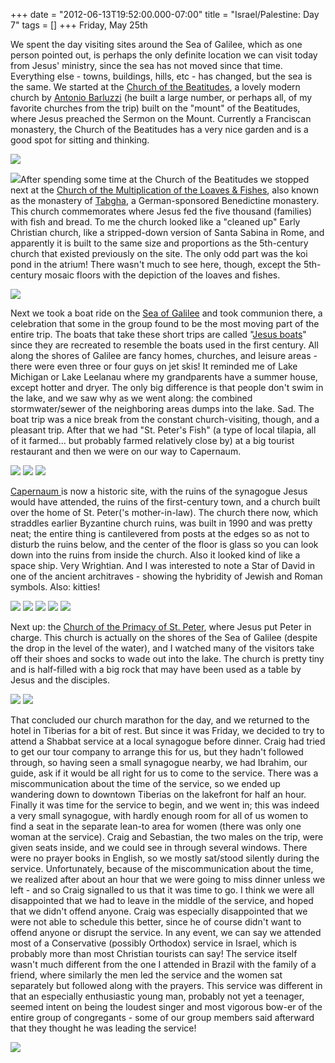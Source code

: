 +++
date = "2012-06-13T19:52:00.000-07:00"
title = "Israel/Palestine: Day 7"
tags = []
+++
Friday, May 25th

We spent the day visiting sites around the Sea of Galilee, which as one person pointed out, is perhaps the only definite location we can visit today from Jesus' ministry, since the sea has not moved since that time.  Everything else - towns, buildings, hills, etc - has changed, but the sea is the same.  We started at the [Church of the Beatitudes](http://en.wikipedia.org/wiki/Church_of_the_beatitudes), a lovely modern church by [Antonio Barluzzi](http://en.wikipedia.org/wiki/Antonio_Barluzzi) (he built a large number, or perhaps all, of my favorite churches from the trip) built on the "mount" of the Beatitudes, where Jesus preached the Sermon on the Mount.  Currently a Franciscan monastery, the Church of the Beatitudes has a very nice garden and is a good spot for sitting and thinking.

<img src="http://2.bp.blogspot.com/-gELMdLX0ryI/T9lP_s7rf7I/AAAAAAAAAx4/CX3dJaF4Lec/s1600/IMG_6000.jpg"/>

<img src="http://4.bp.blogspot.com/-l4tJgauand4/T9lQAIYGVZI/AAAAAAAAAyA/DiHh__57a0Y/s1600/IMG_6005.jpg"/>After spending some time at the Church of the Beatitudes we stopped next at the [Church of the Multiplication of the Loaves & Fishes](http://en.wikipedia.org/wiki/Church_of_the_Multiplication), also known as the monastery of [Tabgha](http://en.wikipedia.org/wiki/Tabgha), a German-sponsored Benedictine monastery.  This church commemorates where Jesus fed the five thousand (families) with fish and bread.  To me the church looked like a "cleaned up" Early Christian church, like a stripped-down version of Santa Sabina in Rome, and apparently it is built to the same size and proportions as the 5th-century church that existed previously on the site.  The only odd part was the koi pond in the atrium!  There wasn't much to see here, though, except the 5th-century mosaic floors with the depiction of the loaves and fishes.

<img src="http://4.bp.blogspot.com/-aiOilbIARe0/T9lQAktf_4I/AAAAAAAAAyI/ESnq8A2ZiUU/s1600/IMG_6024.jpg"/>

Next we took a boat ride on the [Sea of Galilee](http://en.wikipedia.org/wiki/Sea_of_Galilee) and took communion there, a celebration that some in the group found to be the most moving part of the entire trip.  The boats that take these short trips are called "[Jesus boats](http://en.wikipedia.org/wiki/The_Sea_of_Galilee_Boat)" since they are recreated to resemble the boats used in the first century.  All along the shores of Galilee are fancy homes, churches, and leisure areas - there were even three or four guys on jet skis!  It reminded me of Lake Michigan or Lake Leelanau where my grandparents have a summer house, except hotter and dryer.  The only big difference is that people don't swim in the lake, and we saw why as we went along: the combined stormwater/sewer of the neighboring areas dumps into the lake.  Sad.  The boat trip was a nice break from the constant church-visiting, though, and a pleasant trip.  After that we had "St. Peter's Fish" (a type of local tilapia, all of it farmed... but probably farmed relatively close by) at a big tourist restaurant and then we were on our way to Capernaum.

<img src="http://2.bp.blogspot.com/-0HefhsXUvcs/T9lQBXClYlI/AAAAAAAAAyQ/21IMaw-v110/s1600/IMG_6027.jpg"/>

<img src="http://3.bp.blogspot.com/-H_oIRjMT6GY/T9lQCJO1ULI/AAAAAAAAAyY/GuhPUui05sg/s1600/IMG_6031.jpg"/>

<img src="http://1.bp.blogspot.com/-GlyQOWnRflo/T9lQCuxiX4I/AAAAAAAAAyg/yahmFjdnF5Y/s1600/IMG_6036.jpg"/>

[Capernaum ](http://en.wikipedia.org/wiki/Capernaum)is now a historic site, with the ruins of the synagogue Jesus would have attended, the ruins of the first-century town, and a church built over the home of St. Peter('s mother-in-law).  The church there now, which straddles earlier Byzantine church ruins, was built in 1990 and was pretty neat; the entire thing is cantilevered from posts at the edges so as not to disturb the ruins below, and the center of the floor is glass so you can look down into the ruins from inside the church.  Also it looked kind of like a space ship.  Very Wrightian.  And I was interested to note a Star of David in one of the ancient architraves - showing the hybridity of Jewish and Roman symbols. Also:  kitties!

<img src="http://4.bp.blogspot.com/-ar-GKoM5Bqo/T9lQDfHy5rI/AAAAAAAAAyo/byHiodurv2A/s1600/IMG_6050.jpg"/>

<img src="http://2.bp.blogspot.com/-m1bW2Yn0Ikw/T9lQD4V0MKI/AAAAAAAAAyw/JOh816PGUys/s1600/IMG_6057.jpg"/>

<img src="http://3.bp.blogspot.com/-og-YH_rNGKs/T9lQEuc4eeI/AAAAAAAAAy4/5YRr44hODH8/s1600/IMG_6048.jpg"/>

<img src="http://2.bp.blogspot.com/-8xE9bh-97LE/T9lRHgZbtLI/AAAAAAAAAzY/tUnJpWF4Ve8/s1600/IMG_6056.jpg"/>

<img src="http://1.bp.blogspot.com/-IBBoBuPF66k/T9lRItqZ02I/AAAAAAAAAzg/l8lEoom9W8M/s1600/IMG_6043.jpg"/>

Next up: the [Church of the Primacy of St. Peter](http://en.wikipedia.org/wiki/Church_of_the_Primacy_of_St._Peter), where Jesus put Peter in charge.  This church is actually on the shores of the Sea of Galilee (despite the drop in the level of the water), and I watched many of the visitors take off their shoes and socks to wade out into the lake.  The church is pretty tiny and is half-filled with a big rock that may have been used as a table by Jesus and the disciples.

<img src="http://3.bp.blogspot.com/-FHLO9ykJLCE/T9lQFQfNBYI/AAAAAAAAAzA/rwr_s8x4eT8/s1600/IMG_6060.jpg"/>

<img src="http://1.bp.blogspot.com/-WbhjINsL2Q4/T9lQF1I3Q1I/AAAAAAAAAzI/FoX4KnHCiBE/s1600/IMG_6062.jpg"/>

That concluded our church marathon for the day, and we returned to the hotel in Tiberias for a bit of rest.  But since it was Friday, we decided to try to attend a Shabbat service at a local synagogue before dinner.  Craig had tried to get our tour company to arrange this for us, but they hadn't followed through, so having seen a small synagogue nearby, we had Ibrahim, our guide, ask if it would be all right for us to come to the service.  There was a miscommunication about the time of the service, so we ended up wandering down to downtown Tiberias on the lakefront for half an hour.  Finally it was time for the service to begin, and we went in; this was indeed a very small synagogue, with hardly enough room for all of us women to find a seat in the separate lean-to area for women (there was only one woman at the service).  Craig and Sebastian, the two males on the trip, were given seats inside, and we could see in through several windows.  There were no prayer books in English, so we mostly sat/stood silently during the service.  Unfortunately, because of the miscommunication about the time, we realized after about an hour that we were going to miss dinner unless we left - and so Craig signalled to us that it was time to go.  I think we were all disappointed that we had to leave in the middle of the service, and hoped that we didn't offend anyone.  Craig was especially disappointed that we were not able to schedule this better, since he of course didn't want to offend anyone or disrupt the service.  In any event, we can say we attended most of a Conservative (possibly Orthodox) service in Israel, which is probably  more than most Christian tourists can say!  The service itself wasn't much different from the one I attended in Brazil with the family of a friend, where similarly the men led the service and the women sat separately but followed along with the prayers.  This service was different in that an especially enthusiastic young man, probably not yet a teenager, seemed intent on being the loudest singer and most vigorous bow-er of the entire group of congregants - some of our group members said afterward that they thought he was leading the service!

<img src="http://4.bp.blogspot.com/-oAUSILFGLfo/T9lQGh2YIrI/AAAAAAAAAzQ/e8cvwtk3PoU/s1600/IMG_6066.jpg"/>
